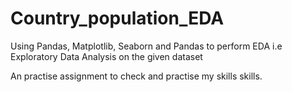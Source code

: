 # Country_population_EDA

Using Pandas, Matplotlib, Seaborn and Pandas to perform EDA i.e Exploratory Data Analysis on the given dataset

An practise assignment to check and practise my skills skills.
